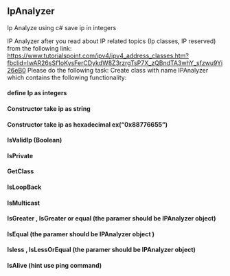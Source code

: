 ## IpAnalyzer
Ip Analyze using c# save ip in integers


IP Analyzer
after you read about IP related topics (Ip classes, IP reserved) from the following link: https://www.tutorialspoint.com/ipv4/ipv4_address_classes.htm?fbclid=IwAR26sSf1oKysFerCDykdW8Z3rzrgTsP7X_zQBndTA3whY_sfzwu9Yi26eB0
Please do the following task:
Create class with name IPAnalyzer  which contains the following functionality:
####	define Ip as integers 
####	Constructor take ip as string 
####	Constructor take ip as hexadecimal ex(“0x88776655”)    
####	IsValidIp (Boolean)
####	IsPrivate
####	GetClass
####	IsLoopBack 
####	IsMulticast
####	IsGreater , IsGreater or equal (the paramer should be IPAnalyzer object)
####	IsEqual (the paramer should be IPAnalyzer object )
####	Isless , IsLessOrEqual (the paramer should be IPAnalyzer object)
####	IsAlive (hint use ping command)

